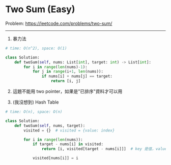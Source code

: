 Two Sum (Easy)
===

Problem: https://leetcode.com/problems/two-sum/

---

1. 暴力法
```python
# time: O(n^2), space: O(1)

class Solution:
    def twoSum(self, nums: List[int], target: int) -> List[int]:
        for i in range(len(nums)-1):
            for j in range(i+1, len(nums)):
                if nums[i] + nums[j] == target:
                    return [i, j]
```

2. 這題不能用 two pointer，如果是"已排序"資料才可以用

3. (我沒想到) Hash Table
```python
# time: O(n), space: O(n)

class Solution:
    def twoSum(self, nums, target):
        visited = {}  # visited = {value: index}

        for i in range(len(nums)):
            if target - nums[i] in visited:
                return [i, visited[target - nums[i]]]  # key 是值，value 是 index

            visited[nums[i]] = i
```
